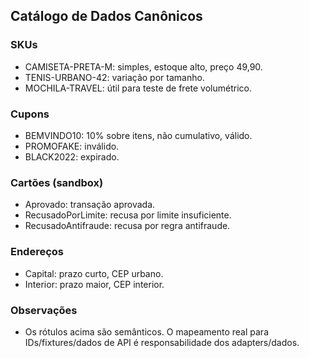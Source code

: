 ## Catálogo de Dados Canônicos

### SKUs

- CAMISETA-PRETA-M: simples, estoque alto, preço 49,90.
- TENIS-URBANO-42: variação por tamanho.
- MOCHILA-TRAVEL: útil para teste de frete volumétrico.

### Cupons

- BEMVINDO10: 10% sobre itens, não cumulativo, válido.
- PROMOFAKE: inválido.
- BLACK2022: expirado.

### Cartões (sandbox)

- Aprovado: transação aprovada.
- RecusadoPorLimite: recusa por limite insuficiente.
- RecusadoAntifraude: recusa por regra antifraude.

### Endereços

- Capital: prazo curto, CEP urbano.
- Interior: prazo maior, CEP interior.

### Observações

- Os rótulos acima são semânticos. O mapeamento real para IDs/fixtures/dados de API é responsabilidade dos adapters/dados.
